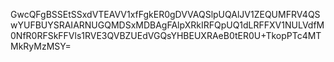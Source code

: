 GwcQFgBSSEtSSxdVTEAVV1xfFgkER0gDVVAQSlpUQAlJV1ZEQUMFRV4QSwYUFBUYSRAIARNUGQMDSxMDBAgFAlpXRkIRFQpUQ1dLRFFXV1NULVdfM0NfR0RFSkFFVls1RVE3QVBZUEdVGQsYHBEUXRAeB0tER0U+TkopPTc4MTMkRyMzMSY=
